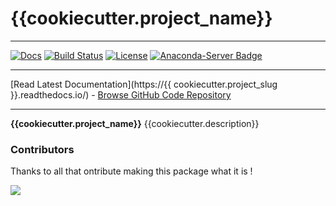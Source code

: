 # {{cookiecutter.project_name}}

_________________

[![Docs](https://readthedocs.org/projects/{{cookiecutter.project_name}}/badge/?version=latest)](https://{{cookiecutter.project_name}}.readthedocs.io/)
[![Build Status](https://github.com/{{cookiecutter.github_username}}/{{cookiecutter.project_name}}/actions/workflows/conda-package-build.yml/badge.svg?branch=main)](https://github.com/{{cookiecutter.github_username}}/{{cookiecutter.project_name}}/actions/workflows/conda-package-build.yml?query=branch%3Amaster)
[![License](https://img.shields.io/badge/License--CeCILL-C-blue)](https://www.cecill.info/licences/Licence_CeCILL-C_V1-en.html)
[![Anaconda-Server Badge](https://anaconda.org/openalea3/{{cookiecutter.project_name}}/badges/version.svg)](https://anaconda.org/openalea3/{{cookiecutter.project_name}})

_________________

[Read Latest Documentation](https://{{ cookiecutter.project_slug }}.readthedocs.io/) - [Browse GitHub Code Repository](https://github.com/{{cookiecutter.github_username}}/{{cookiecutter.project_name}}/)

_________________

**{{cookiecutter.project_name}}** {{cookiecutter.description}}

### Contributors

Thanks to all that ontribute making this package what it is !

<a href="https://github.com/openalea/astk/graphs/contributors">
  <img src="https://contrib.rocks/image?repo={{cookiecutter.github_username}}/{{cookiecutter.project_name}}" />
</a>
